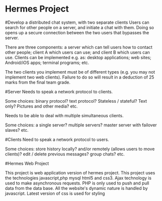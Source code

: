 # Hermes Project

#Develop a distributed chat system, with two separate clients
Users can search for other people on a server, and initiate a chat
with them. Doing so opens up a secure connection between the
two users that bypasses the server.

There are three components: a server which can tell users how
to contact other people; client A which users can use; and client
B which users can use. Clients can be implemented e.g. as:
desktop applications; web sites; Android/iOS apps; terminal
programs; etc.

The two clients you implement must be of different types
(e.g. you may not implement two web clients). Failure to do so
will result in a deduction of 25 marks from the final team grade.

#Server
Needs to speak a network protocol to clients.

Some choices: binary protocol? text protocol? Stateless /
stateful? Text only? Pictures and other media? etc.

Needs to be able to deal with multiple simultaneous clients.

Some choices: a single server? multiple servers? master server
with failover slaves? etc.

#Clients
Need to speak a network protocol to users.

Some choices: store history locally? and/or remotely (allows
users to move clients)? edit / delete previous messages? group
chats? etc.




#Hermes Web Project

This project is web application version of hermes project.
This project uses the technologies javascript,php mysql html5 and css3.
Ajax technology is used to make asynchronous requests.
PHP is only used to push and pull data from the data base.
All the website's dynamic nature is handled by javascript.
Latest version of css is used for styling
